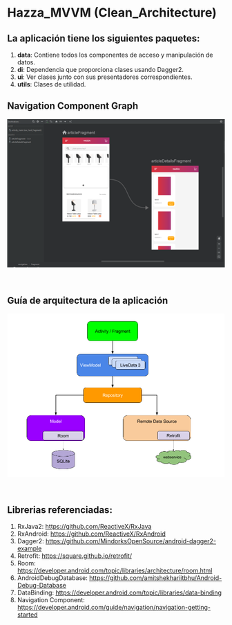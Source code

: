 # Hazza_MVVM (Clean_Architecture)

## La aplicación tiene los siguientes paquetes:
1. **data**: Contiene todos los componentes de acceso y manipulación de datos.
2. **di**: Dependencia que proporciona clases usando Dagger2.
3. **ui**: Ver clases junto con sus presentadores correspondientes.
4. **utils**: Clases de utilidad.

## Navigation Component Graph
<p align="center">
    <img src="nav_graph.PNG"/>
</p>
<br>

## Guía de arquitectura de la aplicación
<p align="center">
    <img src="architecture.png"/>
</p>
<br>

## Librerias referenciadas:
1. RxJava2: https://github.com/ReactiveX/RxJava
2. RxAndroid: https://github.com/ReactiveX/RxAndroid
3. Dagger2: https://github.com/MindorksOpenSource/android-dagger2-example
4. Retrofit: https://square.github.io/retrofit/
5. Room: https://developer.android.com/topic/libraries/architecture/room.html
6. AndroidDebugDatabase: https://github.com/amitshekhariitbhu/Android-Debug-Database
7. DataBinding: https://developer.android.com/topic/libraries/data-binding
8. Navigation Component: https://developer.android.com/guide/navigation/navigation-getting-started
<br>

```
